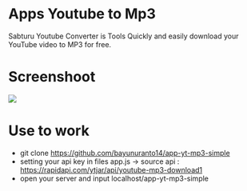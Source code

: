 # Apps Youtube to Mp3
Sabturu Youtube Converter is Tools Quickly and easily download your YouTube video to MP3 for free.

# Screenshoot
<img src="https://www.nuranto.my.id/sabturu-yt-converter/SS-youtube-converter.png">

# Use to work
* git clone https://github.com/bayunuranto14/app-yt-mp3-simple
* setting your api key in files app.js -> source api :  https://rapidapi.com/ytjar/api/youtube-mp3-download1
* open your server and input localhost/app-yt-mp3-simple
